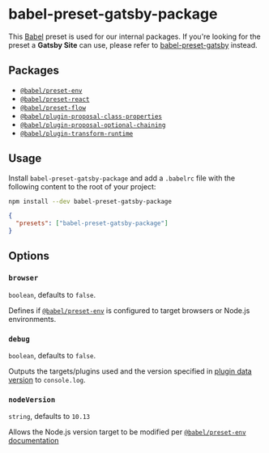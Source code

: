 # babel-preset-gatsby-package

This [Babel](https://babeljs.io/) preset is used for our internal packages. If you're looking for the preset a **Gatsby Site** can use, please refer to [babel-preset-gatsby](https://github.com/gatsbyjs/gatsby/blob/master/packages/babel-preset-gatsby/README.md) instead.

## Packages

- [`@babel/preset-env`](https://babeljs.io/docs/en/babel-preset-env)
- [`@babel/preset-react`](https://babeljs.io/docs/en/babel-preset-react)
- [`@babel/preset-flow`](https://babeljs.io/docs/en/babel-preset-flow)
- [`@babel/plugin-proposal-class-properties`](https://babeljs.io/docs/en/babel-plugin-proposal-class-properties)
- [`@babel/plugin-proposal-optional-chaining`](https://babeljs.io/docs/en/babel-plugin-proposal-optional-chaining)
- [`@babel/plugin-transform-runtime`](https://babeljs.io/docs/en/babel-plugin-transform-runtime#docsNav)

## Usage

Install `babel-preset-gatsby-package` and add a `.babelrc` file with the following content to the root of your project:

```bash
npm install --dev babel-preset-gatsby-package
```

```json
{
  "presets": ["babel-preset-gatsby-package"]
}
```

## Options

### `browser`

`boolean`, defaults to `false`.

Defines if [`@babel/preset-env`](https://babeljs.io/docs/en/babel-preset-env) is configured to target browsers or Node.js environments.

### `debug`

`boolean`, defaults to `false`.

Outputs the targets/plugins used and the version specified in [plugin data version](https://github.com/babel/babel/blob/master/packages/babel-preset-env/data/plugins.json) to `console.log`.

### `nodeVersion`

`string`, defaults to `10.13`

Allows the Node.js version target to be modified per [`@babel/preset-env` documentation](https://babeljs.io/docs/en/babel-preset-env#targetsnode)
